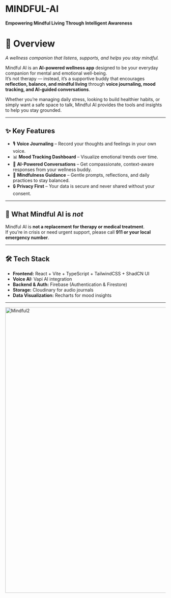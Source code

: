 # MINDFUL-AI

**Empowering Mindful Living Through Intelligent Awareness**

# 🌿 Overview
*A wellness companion that listens, supports, and helps you stay mindful.*  

Mindful AI is an **AI-powered wellness app** designed to be your everyday companion for mental and emotional well-being.  
It’s not therapy — instead, it’s a supportive buddy that encourages **reflection, balance, and mindful living** through **voice journaling, mood tracking, and AI-guided conversations**.  

Whether you’re managing daily stress, looking to build healthier habits, or simply want a safe space to talk, Mindful AI provides the tools and insights to help you stay grounded.  

---

## ✨ Key Features  
- 🎙️ **Voice Journaling** – Record your thoughts and feelings in your own voice.  
- 📊 **Mood Tracking Dashboard** – Visualize emotional trends over time.  
- 🤖 **AI-Powered Conversations** – Get compassionate, context-aware responses from your wellness buddy.  
- 🧘 **Mindfulness Guidance** – Gentle prompts, reflections, and daily practices to stay balanced.  
- 🔒 **Privacy First** – Your data is secure and never shared without your consent.  

---

## 🚫 What Mindful AI is *not*  
Mindful AI is **not a replacement for therapy or medical treatment**.  
If you’re in crisis or need urgent support, please call **911 or your local emergency number**.  

---

## 🛠️ Tech Stack  
- **Frontend:** React + Vite + TypeScript + TailwindCSS + ShadCN UI  
- **Voice AI:** Vapi AI integration  
- **Backend & Auth:** Firebase (Authentication & Firestore)  
- **Storage:** Cloudinary for audio journals  
- **Data Visualization:** Recharts for mood insights  

---
<img width="1893" height="895" alt="Mindful2" src="https://github.com/user-attachments/assets/ebe20b20-2f65-4ff7-a731-32d91a4fcfde" />

